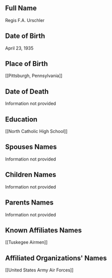 ## Full Name
Regis F.A. Urschler

## Date of Birth
April 23, 1935

## Place of Birth
[[Pittsburgh, Pennsylvania]]

## Date of Death
Information not provided

## Education
[[North Catholic High School]]

## Spouses Names
Information not provided

## Children Names
Information not provided

## Parents Names
Information not provided

## Known Affiliates Names
 [[Tuskegee Airmen]]

## Affiliated Organizations' Names
 [[United States Army Air Forces]]

